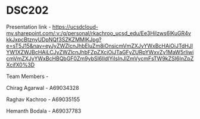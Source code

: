 # DSC202

Presentation link - https://ucsdcloud-my.sharepoint.com/:v:/g/personal/rkachroo_ucsd_edu/Ee3Hilzws6lKuGR4vkkJxpcBtznyUDpNQf3SZKZMMIKJpg?e=sT5J15&nav=eyJyZWZlcnJhbEluZm8iOnsicmVmZXJyYWxBcHAiOiJTdHJlYW1XZWJBcHAiLCJyZWZlcnJhbFZpZXciOiJTaGFyZURpYWxvZy1MaW5rIiwicmVmZXJyYWxBcHBQbGF0Zm9ybSI6IldlYiIsInJlZmVycmFsTW9kZSI6InZpZXcifX0%3D















Team Members - 

Chirag Agarwal - A69034328

Raghav Kachroo - A69035155

Hemanth Bodala - A69037783
